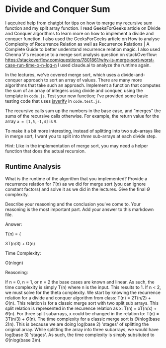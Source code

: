 # Divide and Conquer Sum

I aqcuired help from chatgbt for tips on how to merge my recursive sum function and my split array function. I read GeeksForGeeks article on Divide and Conquer algorithms to learn more on how to implement a divide and conquer function. I also used the GeeksForGeeks article on How to analyse Complexity of Recurrence Relation as well as Recurrence Relations | A Complete Guide to better understand recurrence relation magic. I also used Chenna V's response to a merge sort analysis question on stackOverflow: 
https://stackoverflow.com/questions/7801861/why-is-merge-sort-worst-case-run-time-o-n-log-n
I used claude.ai to analyze the runtime again. 

In the lectures, we've covered merge sort, which uses a divide-and-conquer
approach to sort an array of values. There are many more algorithms that take
such an approach. Implement a function that computes the sum of an array of
integers using divide and conquer, using the template in `code.js`. Test your
new function; I've provided some basic testing code that uses
[jsverify](https://jsverify.github.io/) in `code.test.js`.

The recursive calls sum up the numbers in the base case, and "merges" the sums
of the recursive calls otherwise. For example, the return value for the array `a
= [1,5,-1,4]` is `9`.

To make it a bit more interesting, instead of splitting into two sub-arrays like
in merge sort, I want you to split into *three* sub-arrays at each divide step.

Hint: Like in the implementation of merge sort, you may need a helper function
that does the actual recursion.

## Runtime Analysis

What is the runtime of the algorithm that you implemented? Provide a recurrence
relation for $T(n)$ as we did for merge sort (you can ignore constant factors)
and solve it as we did in the lectures. Give the final $\Theta$ complexity.

Describe your reasoning and the conclusion you've come to. Your reasoning is the
most important part. Add your answer to this markdown file.

Answer:

T(n) = {

3T(n/3) + O(n)    

Time Complexity:

O(nlogn)

Reasoning:

If n = 0, n = 1, or n = 2 the base cases are known and linear. As such, the time complexity is simply T(n) where n is the input. This results to 1. If n < 2, we must solve for the theta complexity. We start by knowing the recurrence relation for a divide and conquer algorithm from class: T(n) = 2T(n/2) + $\Theta$(n). This relation is for a classic merge sort with two split sub arrays. This split relation is represented in the recurence relation as x: T(n) = xT(n/x) + $\Theta$(n). For three split subarrays, x could be changed in the relation to: T(n) = 3T(n/3) + $\Theta$(n). The time complexity for a classic merge sort is $\Theta$(nlog(base 2)n). This is because we are doing log(base 2) 'stages' of splitting the original array. While splitting the array into three subarrays, we would have log(base 3) 'stages'. As such, the time complexity is simply subsituted to $\Theta$(nlog(base 3)n). 
